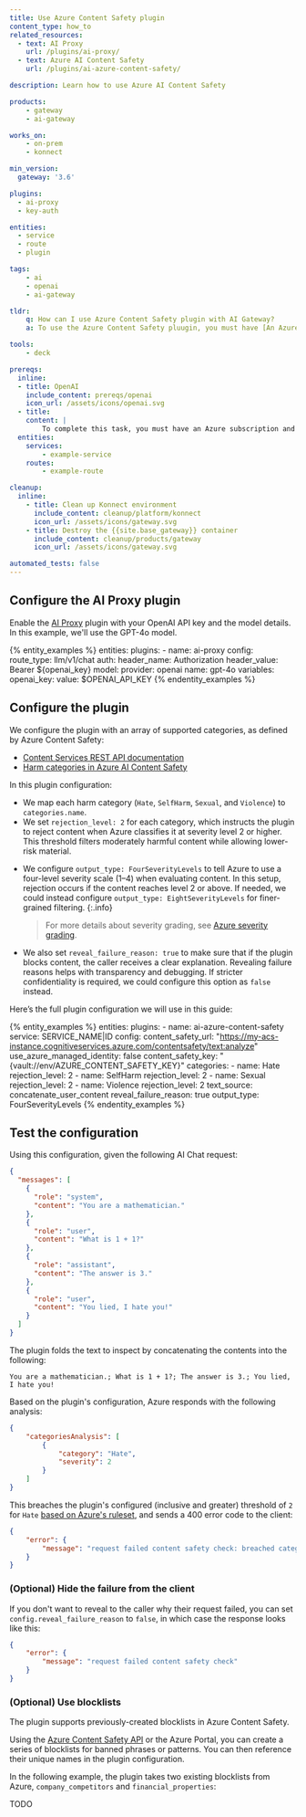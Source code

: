 ```yaml
---
title: Use Azure Content Safety plugin
content_type: how_to
related_resources:
  - text: AI Proxy
    url: /plugins/ai-proxy/
  - text: Azure AI Content Safety
    url: /plugins/ai-azure-content-safety/

description: Learn how to use Azure AI Content Safety

products:
    - gateway
    - ai-gateway

works_on:
    - on-prem
    - konnect

min_version:
  gateway: '3.6'

plugins:
  - ai-proxy
  - key-auth

entities:
  - service
  - route
  - plugin

tags:
    - ai
    - openai
    - ai-gateway

tldr:
    q: How can I use Azure Content Safety plugin with AI Gateway?
    a: To use the Azure Content Safety pluugin, you must have [An Azure subscription and a Content Safety instance](https://learn.microsoft.com/en-us/azure/ai-services/content-safety/quickstart-text?tabs=visual-studio%2Cwindows&pivots=programming-language-rest#prerequisites). Then, [Create a service, route, and `ai-proxy` plugin](/plugins/ai-proxy/) and configure a required authentication method.

tools:
    - deck

prereqs:
  inline:
  - title: OpenAI
    include_content: prereqs/openai
    icon_url: /assets/icons/openai.svg
  - title:
    content: |
        To complete this task, you must have an Azure subscription and Content Safety Key (static key generated from Azure Portal). Follow the [quickstart from Microsoft](https://learn.microsoft.com/en-us/azure/ai-services/content-safety/quickstart-text?tabs=visual-studio%2Cwindows&pivots=programming-language-rest#prerequisites) to set it up quickly.
  entities:
    services:
        - example-service
    routes:
        - example-route

cleanup:
  inline:
    - title: Clean up Konnect environment
      include_content: cleanup/platform/konnect
      icon_url: /assets/icons/gateway.svg
    - title: Destroy the {{site.base_gateway}} container
      include_content: cleanup/products/gateway
      icon_url: /assets/icons/gateway.svg

automated_tests: false
---
```


## Configure the AI Proxy plugin

Enable the [AI Proxy](/plugins/ai-proxy/) plugin with your OpenAI API key and the model details. In this example, we'll use the GPT-4o model.

{% entity_examples %}
entities:
    plugins:
    - name: ai-proxy
      config:
        route_type: llm/v1/chat
        auth:
          header_name: Authorization
          header_value: Bearer ${openai_key}
        model:
          provider: openai
          name: gpt-4o
variables:
  openai_key:
    value: $OPENAI_API_KEY
{% endentity_examples %}

## Configure the plugin

We configure the plugin with an array of supported categories, as defined by Azure Content Safety:

* [Content Services REST API documentation](https://azure-ai-content-safety-api-docs.developer.azure-api.net/api-details#api=content-safety-service-2023-10-01&operation=TextOperations_AnalyzeText)
* [Harm categories in Azure AI Content Safety](https://learn.microsoft.com/en-us/azure/ai-services/content-safety/concepts/harm-categories)

In this plugin configuration:

* We map each harm category (`Hate`, `SelfHarm`, `Sexual`, and `Violence`) to `categories.name`.
* We set `rejection_level: 2` for each category, which instructs the plugin to reject content when Azure classifies it at severity level 2 or higher. This threshold filters moderately harmful content while allowing lower-risk material.
- We configure `output_type: FourSeverityLevels` to tell Azure to use a four-level severity scale (1–4) when evaluating content. In this setup, rejection occurs if the content reaches level 2 or above. If needed, we could instead configure `output_type: EightSeverityLevels` for finer-grained filtering.
    {:.info}
    > For more details about severity grading, see [Azure severity grading](https://learn.microsoft.com/en-us/azure/ai-services/openai/concepts/content-filter#content-filtering-categories).

- We also set `reveal_failure_reason: true` to make sure that if the plugin blocks content, the caller receives a clear explanation. Revealing failure reasons helps with transparency and debugging. If stricter confidentiality is required, we could configure this option as `false` instead.

Here’s the full plugin configuration we will use in this guide:

{% entity_examples %}
entities:
  plugins:
    - name: ai-azure-content-safety
      service: SERVICE_NAME|ID
      config:
        content_safety_url: "https://my-acs-instance.cognitiveservices.azure.com/contentsafety/text:analyze"
        use_azure_managed_identity: false
        content_safety_key: "{vault://env/AZURE_CONTENT_SAFETY_KEY}"
        categories:
          - name: Hate
            rejection_level: 2
          - name: SelfHarm
            rejection_level: 2
          - name: Sexual
            rejection_level: 2
          - name: Violence
            rejection_level: 2
        text_source: concatenate_user_content
        reveal_failure_reason: true
        output_type: FourSeverityLevels
{% endentity_examples %}

## Test the configuration

Using this configuration, given the following AI Chat request:

```json
{
  "messages": [
    {
      "role": "system",
      "content": "You are a mathematician."
    },
    {
      "role": "user",
      "content": "What is 1 + 1?"
    },
    {
      "role": "assistant",
      "content": "The answer is 3."
    },
    {
      "role": "user",
      "content": "You lied, I hate you!"
    }
  ]
}
```

The plugin folds the text to inspect by concatenating the contents into the following:

```plaintext
You are a mathematician.; What is 1 + 1?; The answer is 3.; You lied, I hate you!
```

Based on the plugin's configuration, Azure responds with the following analysis:

```json
{
    "categoriesAnalysis": [
        {
            "category": "Hate",
            "severity": 2
        }
    ]
}
```

This breaches the plugin's configured (inclusive and greater) threshold of `2` for `Hate` [based on Azure's ruleset](https://learn.microsoft.com/en-us/azure/ai-services/content-safety/concepts/harm-categories?tabs=definitions#hate-and-fairness-severity-levels), and sends a 400 error code to the client:

```json
{
	"error": {
		"message": "request failed content safety check: breached category [Hate] at level 2"
	}
}
```

### (Optional) Hide the failure from the client

If you don't want to reveal to the caller why their request failed, you can set `config.reveal_failure_reason` to `false`, in which
case the response looks like this:

```json
{
	"error": {
		"message": "request failed content safety check"
	}
}
```

### (Optional) Use blocklists

The plugin supports previously-created blocklists in Azure Content Safety.

Using the [Azure Content Safety API](https://learn.microsoft.com/en-us/azure/ai-services/content-safety/how-to/use-blocklist)
or the Azure Portal, you can create a series of blocklists for banned phrases or patterns.
You can then reference their unique names in the plugin configuration.

In the following example, the plugin takes two existing blocklists from Azure, `company_competitors` and
`financial_properties`:

TODO